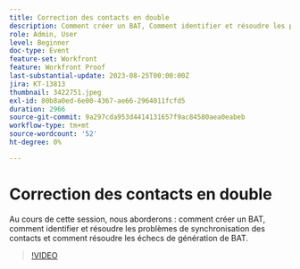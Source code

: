 ```yaml
---
title: Correction des contacts en double
description: Comment créer un BAT, Comment identifier et résoudre les problèmes de synchronisation des contacts et Comment résoudre les problèmes de génération de BAT.
role: Admin, User
level: Beginner
doc-type: Event
feature-set: Workfront
feature: Workfront Proof
last-substantial-update: 2023-08-25T00:00:00Z
jira: KT-13813
thumbnail: 3422751.jpeg
exl-id: 80b8a0ed-6e00-4367-ae66-2964011fcfd5
duration: 2966
source-git-commit: 9a297cda953d4414131657f9ac84580aea0eabeb
workflow-type: tm+mt
source-wordcount: '52'
ht-degree: 0%

---
```


# Correction des contacts en double

Au cours de cette session, nous aborderons : comment créer un BAT, comment identifier et résoudre les problèmes de synchronisation des contacts et comment résoudre les échecs de génération de BAT.

>[!VIDEO](https://video.tv.adobe.com/v/3422751/?learn=on)
